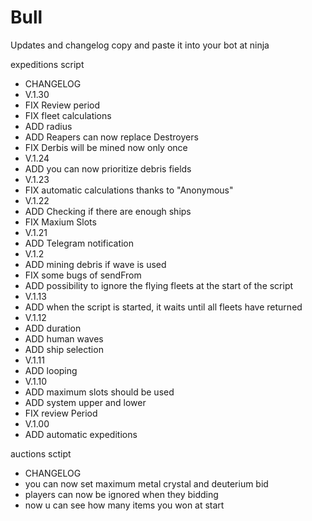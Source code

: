 # Bull

Updates and changelog
copy and paste it into your bot at ninja

expeditions script

 * CHANGELOG
 * V.1.30
 * FIX Review period
 * FIX fleet calculations
 * ADD radius
 * ADD Reapers can now replace Destroyers
 * FIX Derbis will be mined now only once
 * V.1.24
 * ADD you can now prioritize debris fields
 * V.1.23
 * FIX automatic calculations thanks to "Anonymous"
 * V.1.22
 * ADD Checking if there are enough ships
 * FIX Maxium Slots
 * V.1.21
 * ADD Telegram notification
 * V.1.2
 * ADD mining debris if wave is used
 * FIX some bugs of sendFrom
 * ADD possibility to ignore the flying fleets at the start of the script
 * V.1.13
 * ADD when the script is started, it waits until all fleets have returned
 * V.1.12
 * ADD duration
 * ADD human waves
 * ADD ship selection
 * V.1.11
 * ADD looping
 * V.1.10
 * ADD maximum slots should be used
 * ADD system upper and lower
 * FIX review Period
 * V.1.00
 * ADD automatic expeditions
 
 
 auctions sctipt
 
 * CHANGELOG
 * you can now set maximum metal crystal and deuterium bid
 * players can now be ignored when they bidding
 * now u can see how many items you won at start
